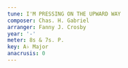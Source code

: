 ```yaml
---
tune: I'M PRESSING ON THE UPWARD WAY
composer: Chas. H. Gabriel
arranger: Fanny J. Crosby
year: '-'
meter: 8s & 7s. P.
key: A♭ Major
anacrusis: 0
---
```

